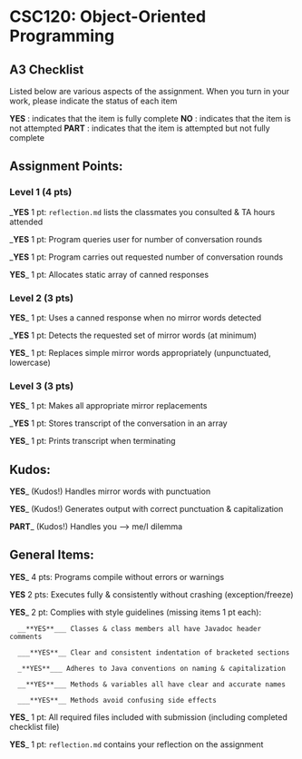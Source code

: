 # CSC120: Object-Oriented Programming
## A3 Checklist

Listed below are various aspects of the assignment.  When you turn in your work, please indicate the status of each item

**YES** : indicates that the item is fully complete
**NO** : indicates that the item is not attempted
**PART** : indicates that the item is attempted but not fully complete


## Assignment Points:

### Level 1 (4 pts)

___**YES**__ 1 pt: `reflection.md` lists the classmates you consulted & TA hours attended

___**YES**__ 1 pt: Program queries user for number of conversation rounds

___**YES**__ 1 pt: Program carries out requested number of conversation rounds

__**YES**___ 1 pt: Allocates static array of canned responses

### Level 2 (3 pts)

__**YES**___ 1 pt: Uses a canned response when no mirror words detected

___**YES**__ 1 pt: Detects the requested set of mirror words (at minimum)

__**YES**___ 1 pt: Replaces simple mirror words appropriately (unpunctuated, lowercase)

### Level 3 (3 pts)

__**YES**___ 1 pt: Makes all appropriate mirror replacements

___**YES**__ 1 pt: Stores transcript of the conversation in an array

__**YES**___ 1 pt: Prints transcript when terminating

## Kudos:

__**YES**___ (Kudos!) Handles mirror words with punctuation

__**YES**___ (Kudos!) Generates output with correct punctuation & capitalization

__**PART**___ (Kudos!) Handles you --> me/I dilemma



## General Items:

__**YES**___ 4 pts: Programs compile without errors or warnings

__**YES**__ 2 pts: Executes fully & consistently without crashing (exception/freeze)

__**YES**___ 2 pt: Complies with style guidelines (missing items 1 pt each):

      __**YES**___ Classes & class members all have Javadoc header comments

      ___**YES**__ Clear and consistent indentation of bracketed sections

      _**YES**___ Adheres to Java conventions on naming & capitalization

      __**YES**___ Methods & variables all have clear and accurate names

      ___**YES**__ Methods avoid confusing side effects

__**YES**___ 1 pt: All required files included with submission (including completed checklist file)

__**YES**___ 1 pt: `reflection.md` contains your reflection on the assignment

